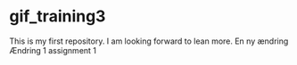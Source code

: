 # gif_training3
This is my first repository.
I am looking forward to lean more.
En ny ændring
Ændring 1 assignment 1
